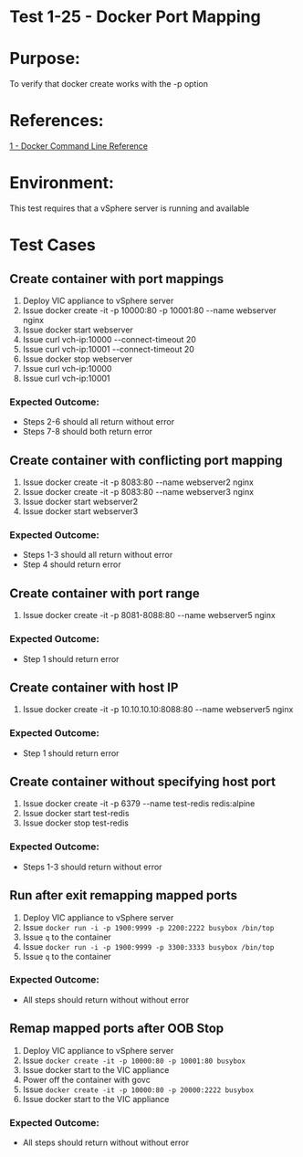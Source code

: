Test 1-25 - Docker Port Mapping
=======

# Purpose:
To verify that docker create works with the -p option

# References:
[1 - Docker Command Line Reference](https://docs.docker.com/engine/reference/commandline/create/)

# Environment:
This test requires that a vSphere server is running and available

# Test Cases

## Create container with port mappings
1. Deploy VIC appliance to vSphere server
2. Issue docker create -it -p 10000:80 -p 10001:80 --name webserver nginx
3. Issue docker start webserver
4. Issue curl vch-ip:10000 --connect-timeout 20
5. Issue curl vch-ip:10001 --connect-timeout 20
6. Issue docker stop webserver
7. Issue curl vch-ip:10000
8. Issue curl vch-ip:10001

### Expected Outcome:
* Steps 2-6 should all return without error
* Steps 7-8 should both return error


## Create container with conflicting port mapping
1. Issue docker create -it -p 8083:80 --name webserver2 nginx
2. Issue docker create -it -p 8083:80 --name webserver3 nginx
3. Issue docker start webserver2
4. Issue docker start webserver3

### Expected Outcome:
* Steps 1-3 should all return without error
* Step 4 should return error


## Create container with port range
1. Issue docker create -it -p 8081-8088:80 --name webserver5 nginx

### Expected Outcome:
* Step 1 should return error


## Create container with host IP
1. Issue docker create -it -p 10.10.10.10:8088:80 --name webserver5 nginx

### Expected Outcome:
* Step 1 should return error


## Create container without specifying host port
1. Issue docker create -it -p 6379 --name test-redis redis:alpine
2. Issue docker start test-redis
3. Issue docker stop test-redis

### Expected Outcome:
* Steps 1-3 should return without error


## Run after exit remapping mapped ports
1. Deploy VIC appliance to vSphere server
2. Issue `docker run -i -p 1900:9999 -p 2200:2222 busybox /bin/top`
3. Issue `q` to the container
4. Issue `docker run -i -p 1900:9999 -p 3300:3333 busybox /bin/top`
5. Issue `q` to the container

### Expected Outcome:
* All steps should return without without error


## Remap mapped ports after OOB Stop
1. Deploy VIC appliance to vSphere server
2. Issue `docker create -it -p 10000:80 -p 10001:80 busybox`
3. Issue docker start <containerID> to the VIC appliance
4. Power off the container with govc
5. Issue `docker create -it -p 10000:80 -p 20000:2222 busybox`
6. Issue docker start <containerID> to the VIC appliance

### Expected Outcome:
* All steps should return without without error
